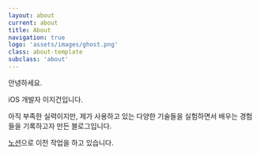 ```yaml
---
layout: about
current: about
title: About
navigation: true
logo: 'assets/images/ghost.png'
class: about-template
subclass: 'about'
---
```


안녕하세요. 

iOS 개발자 이지건입니다.

아직 부족한 실력이지만, 제가 사용하고 있는 다양한 기술들을 실험하면서 배우는 경험들을 기록하고자 만든 블로그입니다.

[노션]으로 이전 작업을 하고 있습니다.

[노션]: https://leejigun.notion.site/d96873c479d049cbb3f2476aa7990347?v=84936e8007664a6daaa211463819028d